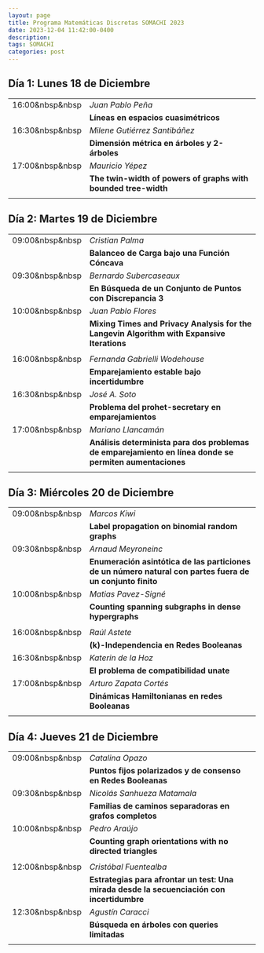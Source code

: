 ```yaml
---
layout: page
title: Programa Matemáticas Discretas SOMACHI 2023
date: 2023-12-04 11:42:00-0400
description: 
tags: SOMACHI
categories: post
---
```


## Día 1:  Lunes 18 de Diciembre

| | |
|:-:|:- |
| 16:00&nbsp&nbsp | *Juan Pablo Peña* |
| | **Líneas en espacios cuasimétricos** |
| 16:30&nbsp&nbsp | *Milene Gutiérrez Santibáñez* |
| | **Dimensión métrica en árboles y 2-árboles** |
| 17:00&nbsp&nbsp | *Mauricio Yépez* |
| | **The twin-width of powers of graphs with bounded tree-width** |
| | |

## Día 2:  Martes 19 de Diciembre

| | |
|:-:|:- |
| 09:00&nbsp&nbsp | *Cristian Palma* |
| | **Balanceo de Carga bajo una Función Cóncava** |
| 09:30&nbsp&nbsp | *Bernardo Subercaseaux* |
| | **En Búsqueda de un Conjunto de Puntos con Discrepancia 3** |
| 10:00&nbsp&nbsp | *Juan Pablo Flores* |
| | **Mixing Times and Privacy Analysis for the Langevin Algorithm with Expansive Iterations** |
| | |
| 16:00&nbsp&nbsp | *Fernanda Gabrielli Wodehouse* |
| | **Emparejamiento estable bajo incertidumbre** |
| 16:30&nbsp&nbsp | *José A. Soto* |
| | **Problema del prohet-secretary en emparejamientos** |
| 17:00&nbsp&nbsp | *Mariano Llancamán* |
| | **Análisis determinista para dos problemas de emparejamiento en línea donde se permiten aumentaciones** |
| | |

## Día 3:  Miércoles 20 de Diciembre

| | |
|:-:|:- |
| 09:00&nbsp&nbsp | *Marcos Kiwi* |
| | **Label propagation on binomial random graphs** |
| 09:30&nbsp&nbsp | *Arnaud Meyroneinc* |
| | **Enumeración asintótica de las particiones de un número natural con partes fuera de un conjunto finito** |
| 10:00&nbsp&nbsp | *Matias Pavez-Signé* |
| | **Counting spanning subgraphs in dense hypergraphs** |
| | |
| 16:00&nbsp&nbsp | *Raúl Astete* |
| | **\(k\)-Independencia en Redes Booleanas** |
| 16:30&nbsp&nbsp | *Katerin de la Hoz* |
| | **El problema de compatibilidad unate** |
| 17:00&nbsp&nbsp | *Arturo Zapata Cortés* |
| | **Dinámicas Hamiltonianas en redes Booleanas** |
| | |

## Día 4: Jueves 21 de Diciembre

| | |
|:-:|:- |
| 09:00&nbsp&nbsp | *Catalina Opazo* |
| | **Puntos fijos polarizados y de consenso en Redes Booleanas** |
| 09:30&nbsp&nbsp | *Nicolás Sanhueza Matamala* |
| | **Familias de caminos separadoras en grafos completos** |
| 10:00&nbsp&nbsp | *Pedro Araújo* |
| | **Counting graph orientations with no directed triangles** |
| | |
| 12:00&nbsp&nbsp | *Cristóbal Fuentealba* |
| | **Estrategias para afrontar un test: Una mirada desde la secuenciación con incertidumbre** |
| 12:30&nbsp&nbsp | *Agustín Caracci* |
| | **Búsqueda en árboles con queries limitadas** |
| | |
